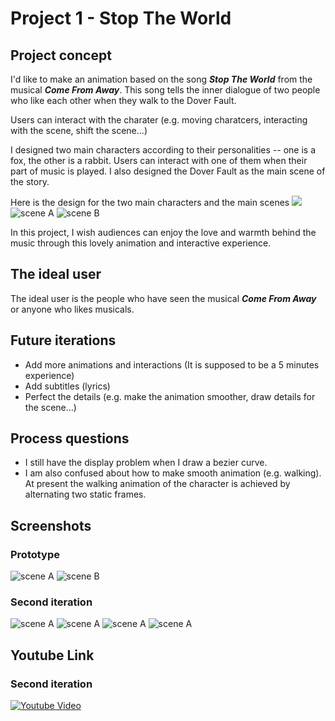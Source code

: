 # Project 1 - Stop The World

## Project concept
I'd like to make an animation based on the song **_Stop The World_** from the musical **_Come From Away_**. This song tells the inner dialogue of two people who like each other when they walk to the Dover Fault.

Users can interact with the charater (e.g. moving charatcers, interacting with the scene, shift the scene...)

I designed two main characters according to their personalities -- one is a fox, the other is a rabbit. Users can interact with one of them when their part of music is played.
I also designed the Dover Fault as the main scene of the story.

Here is the design for the two main characters and the main scenes
![](imgs/character.jpg)
![scene A](imgs/sceneA.jpg)
![scene B](imgs/sceneB.jpg)

In this project, I wish audiences can enjoy the love and warmth behind the music through this lovely animation and interactive experience. 

## The ideal user
The ideal user is the people who have seen the musical **_Come From Away_** or anyone who likes musicals.

## Future iterations
- Add more animations and interactions (It is supposed to be a 5 minutes experience)
- Add subtitles (lyrics)
- Perfect the details (e.g. make the animation smoother, draw details for the scene...)

## Process questions
- I still have the display problem when I draw a bezier curve.
- I am also confused about how to make smooth animation (e.g. walking). At present the walking animation of the character is achieved by alternating two static frames.

## Screenshots
### Prototype
![scene A](imgs/img1.png)
![scene B](imgs/img2.png)

### Second iteration
![scene A](imgs/s1.png)
![scene A](imgs/s2.png)
![scene A](imgs/s3.png)
![scene A](imgs/s4.png)


## Youtube Link 
### Second iteration
[![Youtube Video](imgs/s1.png)](https://youtu.be/i-zgdtL6aDc)



